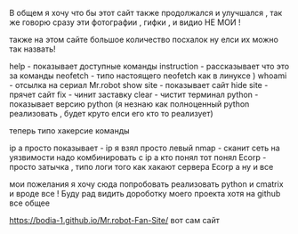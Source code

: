 В общем я хочу что бы этот сайт также продолжался и улучшался , так же говорю сразу эти фотографии , гифки , и видио НЕ МОИ !

также на этом сайте большое количество посхалок ну елси их можно так назвать!

help - показывает доступные команды 
instruction - рассказывает что это за команды
neofetch - типо настоящего neofetch как в линуксе )
whoami - отсылка на сериал Mr.robot
show site - показывает сайт
hide site - прячет сайт
fix - чинит заставку 
clear - чистит терминал
python - показывает версию python (я незнаю как полноценный python реализовать , будет круто елси его кто то реализует)

теперь типо хакерсие команды 

ip a просто показывает - ip я взял просто левый
nmap - сканит сеть на уязвимости надо комбинировать с ip a кто понял тот понял
Ecorp - просто затычка , типо логи того как хакают сервера Ecorp 
а ну и все 

мои пожелания я хочу сюда попробовать реализовать python и cmatrix и вроде все !
Буду рад видить дороботку моего проекта хотя на github все общее 


https://bodia-1.github.io/Mr.robot-Fan-Site/ вот сам сайт
